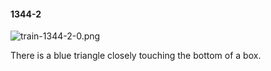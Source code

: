 #### 1344-2
![train-1344-2-0.png](https://github.com/lil-lab/nlvr/raw/master/nlvr/train/images/63/train-1344-2-0.png "train-1344-2-0.png")

There is a blue triangle closely touching the bottom of a box.